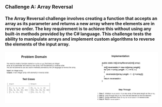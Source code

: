 ### Challenge A: Array Reversal
#### The Array Reversal challenge involves creating a function that accepts an array as its parameter and returns a new array where the elements are in reverse order. The key requirement is to achieve this without using any built-in methods provided by the C# language. This challenge tests the ability to manipulate arrays and implement custom algorithms to reverse the elements of the input array.
![Most Frequent Number Whiteboard](./Revers_Array.jpg)